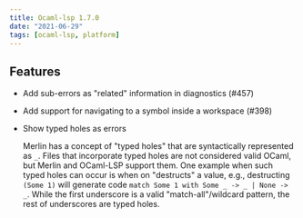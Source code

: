 ```yaml
---
title: Ocaml-lsp 1.7.0
date: "2021-06-29"
tags: [ocaml-lsp, platform]
---
```


## Features

- Add sub-errors as "related" information in diagnostics (#457)

- Add support for navigating to a symbol inside a workspace (#398)

- Show typed holes as errors

  Merlin has a concept of "typed holes" that are syntactically represented as `_`. Files
  that incorporate typed holes are not considered valid OCaml, but Merlin and OCaml-LSP
  support them. One example when such typed holes can occur is when on "destructs" a value,
  e.g., destructing `(Some 1)` will generate code `match Some 1 with Some _ -> _ | None -> _`. While the first underscore is a valid "match-all"/wildcard pattern, the rest of
  underscores are typed holes.
